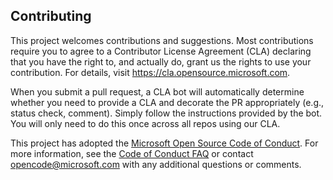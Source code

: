 ## Contributing

This project welcomes contributions and suggestions.  Most contributions require you to agree to a
Contributor License Agreement (CLA) declaring that you have the right to, and actually do, grant us
the rights to use your contribution. For details, visit https://cla.opensource.microsoft.com.

When you submit a pull request, a CLA bot will automatically determine whether you need to provide
a CLA and decorate the PR appropriately (e.g., status check, comment). Simply follow the instructions
provided by the bot. You will only need to do this once across all repos using our CLA.

This project has adopted the [Microsoft Open Source Code of Conduct](https://opensource.microsoft.com/codeofconduct/?WT.mc_id=academic-80547-leestott).
For more information, see the [Code of Conduct FAQ](https://opensource.microsoft.com/codeofconduct/faq/?WT.mc_id=academic-80547-leestott) or
contact [opencode@microsoft.com](mailto:opencode@microsoft.com) with any additional questions or comments.
